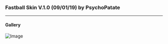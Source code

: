 ### Fastball Skin V.1.0 (09/01/19) by PsychoPatate
---

#### Gallery
![Image](https://i.imgur.com/ZWPTPzQ.jpg)